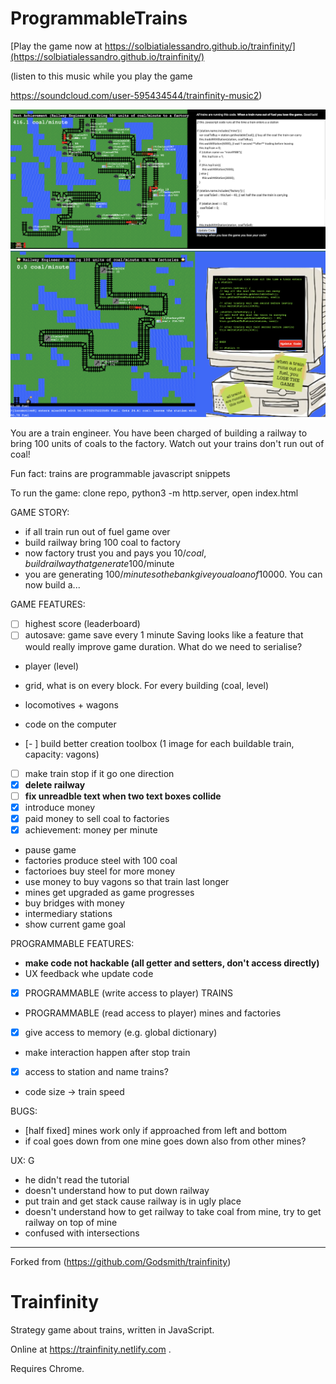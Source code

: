 # ProgrammableTrains

[Play the game now at https://solbiatialessandro.github.io/trainfinity/](https://solbiatialessandro.github.io/trainfinity/)

(listen to this music while you play the game 

https://soundcloud.com/user-595434544/trainfinity-music2)

![](https://github.com/SolbiatiAlessandro/trainfinity/blob/master/demo.png?raw=true)
![](https://github.com/SolbiatiAlessandro/trainfinity/blob/master/Screenshot%202022-01-19%20at%2003.52.02.png?raw=true)

You are a train engineer. You have been charged of building a railway to bring 100 units of coals to the factory. Watch out your trains don't run out of coal!

Fun fact: trains are programmable javascript snippets

To run the game: clone repo, python3 -m http.server, open index.html

GAME STORY:
- if all train run out of fuel game over
- build railway bring 100 coal to factory
- now factory trust you and pays you 10$/coal, build railway that generate 100$/minute
- you are generating 100$/minute so the bank give you a loan of 10000$. You can now build a...

GAME FEATURES:
- [ ] highest score (leaderboard)
- [ ] autosave: game save every 1 minute
Saving looks like a feature that would really improve game duration. What do we need to serialise?
- player (level)
- grid, what is on every block. For every building (coal, level)
- locomotives + wagons
- code on the computer

- [- ] build better creation toolbox (1 image for each buildable train, capacity: vagons)
- [ ] make train stop if it go one direction
- [x] **delete railway**
- [ ] **fix unreadble text when two text boxes collide**
- [x] introduce money
- [x] paid money to sell coal to factories
- [x] achievement: money per minute
- pause game
- factories produce steel with 100 coal
- factorioes buy steel for more money
- use money to buy vagons so that train last longer
- mines get upgraded as game progresses
- buy bridges with money
- intermediary stations
- show current game goal

PROGRAMMABLE FEATURES:
- **make code not hackable (all getter and setters, don't access directly)**
- UX feedback whe update code
- [x] PROGRAMMABLE (write access to player) TRAINS
- PROGRAMMABLE (read access to player) mines and factories
- [x] give access to memory (e.g. global dictionary)
- make interaction happen after stop train
- [x] access to station and name trains?
- code size -> train speed

BUGS:
- [half fixed] mines work only if approached from left and bottom
- if coal goes down from one mine goes down also from other mines?


UX:
G
- he didn't read the tutorial
- doesn't understand how to put down railway
- put train and get stack cause railway is in ugly place
- doesn't understand how to get railway to take coal from mine, try to get railway on top of mine
- confused with intersections

-----

Forked from (https://github.com/Godsmith/trainfinity)

# Trainfinity

Strategy game about trains, written in JavaScript.

Online at https://trainfinity.netlify.com .

Requires Chrome.



